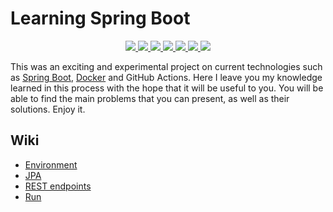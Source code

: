 # Learning Spring Boot
<p align="center">  
  <a href="https://github.com/josephrodriguez/learning-spring-boot/actions" alt="Actions">
    <img src="https://github.com/josephrodriguez/learning-spring-boot/actions/workflows/ci-cd.yaml/badge.svg" />
  </a>
  <a href="https://github.com/josephrodriguez/learning-spring-boot/graphs/contributors" alt="Contributors">
        <img src="https://img.shields.io/github/contributors/josephrodriguez/learning-spring-boot" />
  </a>
  <a href="https://github.com/josephrodriguez/learning-spring-boot/issues" alt="Contribution">
    <img src="https://img.shields.io/badge/contributions-welcome-brightgreen.svg?style=flat" />
  </a>
  <a href="https://github.com/josephrodriguez/learning-spring-boot/pulse" alt="Activity">
    <img src="https://img.shields.io/github/commit-activity/m/josephrodriguez/learning-spring-boot" />
  </a>
  <a href="https://snyk.io/test/github/josephrodriguez/learning-spring-boot" alt="Snyk">
    <img src="https://snyk.io/test/github/josephrodriguez/learning-spring-boot/badge.svg" />
  </a>
  <a href="https://hub.docker.com/repository/docker/josephrodriguez/learning-spring-boot" alt="Docker">
    <img src="https://img.shields.io/docker/pulls/josephrodriguez/learning-spring-boot.svg" />
  </a>
    <a href="https://hub.docker.com/layers/172724845/josephrodriguez/learning-spring-boot/e51118b8/images/sha256-a7c95f06eaa7d47fc3fb1f36dea50438e09c0eed7e0e6ec651cfe7f5adb5d3b8?context=repo" alt="Docker">
    <img src="https://img.shields.io/badge/version-0.0.1-blue" />
  </a>
</p>      


This was an exciting and experimental project on current technologies such as [Spring Boot](https://spring.io/projects/spring-boot), [Docker](https://www.docker.com/) and GitHub Actions. Here I leave you my knowledge learned in this process with the hope that it will be useful to you. You will be able to find the main problems that you can present, as well as their solutions. Enjoy it.

## Wiki

- [Environment](https://github.com/josephrodriguez/learning-spring-boot/wiki/Environment)
- [JPA](https://github.com/josephrodriguez/learning-spring-boot/wiki/JPA) 
- [REST endpoints](https://github.com/josephrodriguez/learning-spring-boot/wiki/REST)
- [Run](https://github.com/josephrodriguez/learning-spring-boot/wiki/Run)
